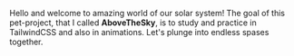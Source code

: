 Hello and welcome to amazing world of our solar system!
The goal of this pet-project, that I called **AboveTheSky**, is to study and practice in TailwindCSS and also in animations.
Let's plunge into endless spases together.
